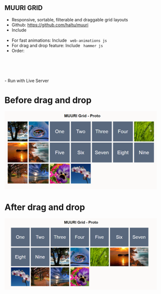 ## MUURI GRID
- Responsive, sortable, filterable and draggable grid layouts
- Github: https://github.com/haltu/muuri
- Include <code> <script src="https://cdnjs.cloudflare.com/ajax/libs/muuri/0.5.3/muuri.min.js"></script> </code>
- For fast animations: Include <code> web-animations js </code>
- For drag and drop feature: Include <code> hammer js </code>
- Order: 
<code>
    <script src="web-animations.min.js"></script>
    <script src="hammer.min.js"></script>
    <script src="muuri.min.js"></script>
</code>
- Run with Live Server

# Before drag and drop
<img src="https://github.com/MohammedDeveloper/muuri-grid/blob/master/demo1.PNG" />

# After drag and drop
<img src="https://github.com/MohammedDeveloper/muuri-grid/blob/master/demo2.PNG" />
